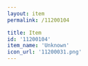 ```yaml
---
layout: item
permalink: /11200104

title: Item
id: '11200104'
item_name: 'Unknown'
icon_url: '11200031.png'
---
```

